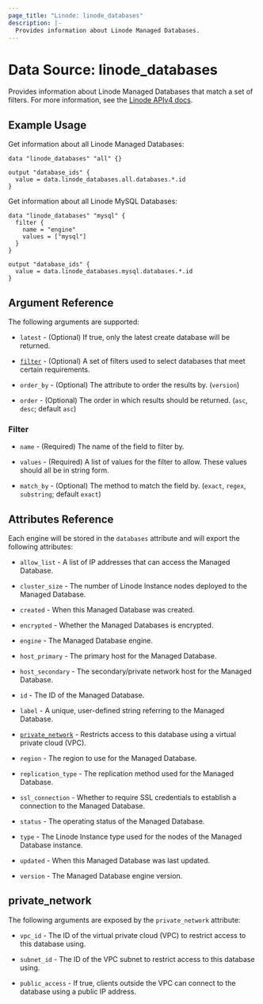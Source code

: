 ```yaml
---
page_title: "Linode: linode_databases"
description: |-
  Provides information about Linode Managed Databases.
---
```


# Data Source: linode\_databases

Provides information about Linode Managed Databases that match a set of filters.
For more information, see the [Linode APIv4 docs](https://techdocs.akamai.com/linode-api/reference/get-databases-instances).

## Example Usage

Get information about all Linode Managed Databases:

```hcl
data "linode_databases" "all" {}

output "database_ids" {
  value = data.linode_databases.all.databases.*.id
}
```

Get information about all Linode MySQL Databases:

```hcl
data "linode_databases" "mysql" {
  filter {
    name = "engine"
    values = ["mysql"]
  }
}

output "database_ids" {
  value = data.linode_databases.mysql.databases.*.id
}
```

## Argument Reference

The following arguments are supported:

* `latest` - (Optional) If true, only the latest create database will be returned.

* [`filter`](#filter) - (Optional) A set of filters used to select databases that meet certain requirements.

* `order_by` - (Optional) The attribute to order the results by. (`version`)

* `order` - (Optional) The order in which results should be returned. (`asc`, `desc`; default `asc`)

### Filter

* `name` - (Required) The name of the field to filter by.

* `values` - (Required) A list of values for the filter to allow. These values should all be in string form.

* `match_by` - (Optional) The method to match the field by. (`exact`, `regex`, `substring`; default `exact`)

## Attributes Reference

Each engine will be stored in the `databases` attribute and will export the following attributes:

* `allow_list` - A list of IP addresses that can access the Managed Database.

* `cluster_size` - The number of Linode Instance nodes deployed to the Managed Database.

* `created` - When this Managed Database was created.

* `encrypted` - Whether the Managed Databases is encrypted.

* `engine` - The Managed Database engine.

* `host_primary` - The primary host for the Managed Database.

* `host_secondary` - The secondary/private network host for the Managed Database.

* `id` - The ID of the Managed Database.

* `label` - A unique, user-defined string referring to the Managed Database.

* [`private_network`](#private_network) - Restricts access to this database using a virtual private cloud (VPC).

* `region` - The region to use for the Managed Database.

* `replication_type` - The replication method used for the Managed Database.

* `ssl_connection` - Whether to require SSL credentials to establish a connection to the Managed Database.

* `status` - The operating status of the Managed Database.

* `type` - The Linode Instance type used for the nodes of the  Managed Database instance.

* `updated` - When this Managed Database was last updated.

* `version` - The Managed Database engine version.

## private_network

The following arguments are exposed by the `private_network` attribute:

* `vpc_id` - The ID of the virtual private cloud (VPC) to restrict access to this database using.

* `subnet_id` - The ID of the VPC subnet to restrict access to this database using.

* `public_access` - If true, clients outside the VPC can connect to the database using a public IP address.
